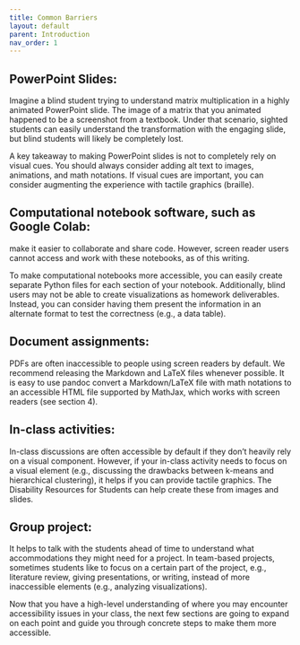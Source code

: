 ```yaml
---
title: Common Barriers
layout: default
parent: Introduction
nav_order: 1
---
```


## PowerPoint Slides: 
Imagine a blind student trying to understand matrix multiplication in a highly animated PowerPoint slide. The image of a  matrix that you animated happened to be a screenshot from a textbook. Under that scenario, sighted students can easily understand the transformation with the engaging slide, but blind students will likely be completely lost. 

A key takeaway to making PowerPoint slides is not to completely rely on visual cues. You should always consider adding alt text to images, animations, and math notations. If visual cues are important, you can consider augmenting the experience with tactile graphics (braille).

## Computational notebook software, such as Google Colab: 
make it easier to collaborate and share code. However, screen reader users cannot access and work with these notebooks, as of this writing. 

To make computational notebooks more accessible, you can easily create separate Python files for each section of your notebook. Additionally, blind users may not be able to create visualizations as homework deliverables. Instead, you can consider having them present the information in an alternate format to test the correctness (e.g., a data table).
 
## Document assignments: 
PDFs are often inaccessible to people using screen readers by default. We recommend releasing the Markdown and LaTeX files whenever possible. It is easy to use pandoc convert a Markdown/LaTeX file with math notations to an accessible HTML file supported by MathJax, which works with screen readers (see section 4). 

## In-class activities: 
In-class discussions are often accessible by default if they don’t heavily rely on a visual component. However, if your in-class activity needs to focus on a visual element (e.g., discussing the drawbacks between k-means and hierarchical clustering), it helps if you can provide tactile graphics. The Disability Resources for Students can help create these from images and slides.

## Group project: 
It helps to talk with the students ahead of time to understand what accommodations they might need for a project. In team-based projects, sometimes students like to focus on a certain part of the project, e.g., literature review, giving presentations, or writing, instead of more inaccessible elements (e.g., analyzing visualizations). 

Now that you have a high-level understanding of where you may encounter accessibility issues in your  class, the next few sections are going to expand on each point and guide you through concrete steps to make them more accessible.
